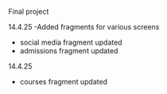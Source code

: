 Final project

14.4.25
-Added fragments for various screens

- social media fragment updated
- admissions fragment updated

14.4.25
- courses fragment updated